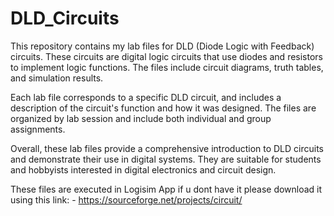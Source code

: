 # DLD_Circuits
This repository contains my lab files for DLD (Diode Logic with Feedback) circuits. These circuits are digital logic circuits that use diodes and resistors to implement logic functions. The files include circuit diagrams, truth tables, and simulation results.

Each lab file corresponds to a specific DLD circuit, and includes a description of the circuit's function and how it was designed. The files are organized by lab session and include both individual and group assignments.

Overall, these lab files provide a comprehensive introduction to DLD circuits and demonstrate their use in digital systems. They are suitable for students and hobbyists interested in digital electronics and circuit design.

These files are executed in Logisim App if u dont have it please download it using this link: -
https://sourceforge.net/projects/circuit/
